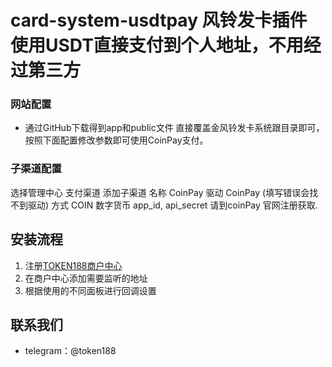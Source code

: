 # card-system-usdtpay 风铃发卡插件 使用USDT直接支付到个人地址，不用经过第三方
### 网站配置
 - 通过GitHub下载得到app和public文件 直接覆盖金风铃发卡系统跟目录即可，按照下面配置修改参数即可使用CoinPay支付。

### 子渠道配置
选择管理中心
支付渠道
添加子渠道
名称 CoinPay
驱动 CoinPay (填写错误会找不到驱动)
方式 COIN 数字货币
app_id, api_secret  请到coinPay 官网注册获取.
## 安装流程
1. 注册[TOKEN188商户中心](https://www.token188.com/manager)
2. 在商户中心添加需要监听的地址
3. 根据使用的不同面板进行回调设置


## 联系我们
 - telegram：@token188
